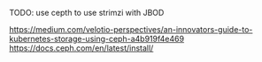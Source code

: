 TODO: use cepth to use strimzi with JBOD

https://medium.com/velotio-perspectives/an-innovators-guide-to-kubernetes-storage-using-ceph-a4b919f4e469
https://docs.ceph.com/en/latest/install/
